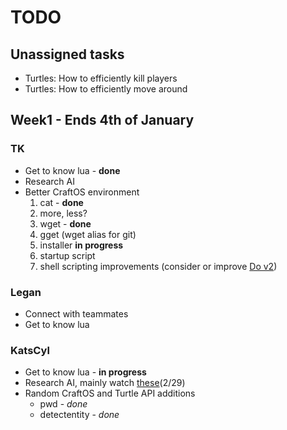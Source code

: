 TODO
====

Unassigned tasks
----------------
* Turtles: How to efficiently kill players
* Turtles: How to efficiently move around

Week1 - Ends 4th of January
---------------------------

### TK ###
* Get to know lua - **done**
* Research AI
* Better CraftOS environment
  1. cat - **done**
  2. more, less?
  3. wget - **done**
  4. gget (wget alias for git)
  5. installer **in progress**
  6. startup script
  6. shell scripting improvements (consider or improve [Do v2](http://turtlescripts.com/project/gjdhhi-Do-v2-0))

### Legan ###
* Connect with teammates
* Get to know lua

### KatsCyl ###
* Get to know lua - **in progress**
* Research AI, mainly watch [these](http://tinyurl.com/lgoul6c)(2/29)
* Random CraftOS and Turtle API additions
  * pwd - *done*
  * detectentity - *done*
